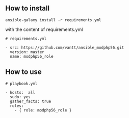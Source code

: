 How to install
--------------

    ansible-galaxy install -r requirements.yml

with the content of requirements.yml
    
    
    # requirements.yml
    
    - src: https://github.com/vantt/ansible_modphp56.git
      version: master
      name: modphp56_role

How to use
----------

    # playbook.yml
    
    - hosts:  all 
      sudo: yes
      gather_facts: true
      roles:
        - { role: modphp56_role }
